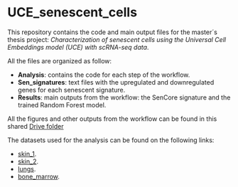 # UCE_senescent_cells

This repository contains the code and main output files for the master´s thesis project: *Characterization of senescent cells using the Universal Cell Embeddings model (UCE) with scRNA-seq data*.

All the files are organized as follow:

- **Analysis**: contains the code for each step of the workflow.
- **Sen_signatures**: text files with the upregulated and downregulated genes for each senescent signature.
- **Results**: main outputs from the workflow: the SenCore signature and the trained Random Forest model.

All the figures and other outputs from the workflow can be found in this shared [Drive folder](https://drive.google.com/drive/folders/1fkQlHaH-mAV5UosfoXwDHiU57mKP01xK?usp=sharing)

The datasets used for the analysis can be found on the following links:
- [skin_1](https://www.ncbi.nlm.nih.gov/geo/query/acc.cgi?acc=GSE275846).
- [skin_2](https://www.ncbi.nlm.nih.gov/geo/query/acc.cgi?acc=GSE254758).
- [lungs](https://www.ncbi.nlm.nih.gov/geo/query/acc.cgi?acc=GSE150148).
- [bone_marrow](https://www.ncbi.nlm.nih.gov/geo/query/acc.cgi?acc=GSE120221).
